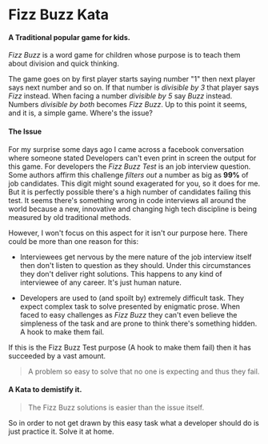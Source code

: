 # Fizz Buzz Kata


#### A Traditional popular game for kids.

_Fizz Buzz_ is a word game for children whose purpose is to teach them about division and quick thinking. 

The game goes on by first player starts saying number "1" then next player says next number and so on. If that number is _divisible by 3_ that player says _Fizz_ instead. When facing a number _divisible by 5_ say _Buzz_ instead. Numbers _divisible by both_ becomes _Fizz Buzz_. Up to this point it seems, and it is, a simple game. Where's the issue?


#### The Issue

For my surprise some days ago I came across a facebook conversation where someone stated Developers can't even print in screen the output for this game. For developers the _Fizz Buzz Test_ is an job interview question. Some authors affirm this challenge _filters out_ a number as big as __99%__ of job candidates. This digit might sound exagerated for you, so it does for me. But it is perfectly possible there's a high number of candidates failing this test. It seems there's something wrong in code interviews all around the world because a new, innovative and changing high tech discipline is being  measured by old traditional methods. 

However, I won't focus on this aspect for it isn't our purpose here. There could be more than one reason for this:

- Interviewees get nervous by the mere nature of the job interview itself then don't listen to question as they should. Under this circumstances they don't deliver right solutions. This happens to any kind of interviewee of any career. It's just human nature.

- Developers are used to (and spoilt by) extremely difficult task. They expect complex task to solve presented by enigmatic prose. When faced to easy challenges as _Fizz Buzz_ they can't even believe the simpleness of the task and are prone to think there's something hidden. A hook to make them fail.

If this is the Fizz Buzz Test purpose (A hook to make them fail) then it has succeeded by a vast amount. 

> A problem so easy to solve that no one is expecting and thus they fail.


#### A Kata to demistify it.

>  The Fizz Buzz solutions is easier than the issue itself.

So in order to not get drawn by this easy task what a developer should do is just practice it. Solve it at home.
